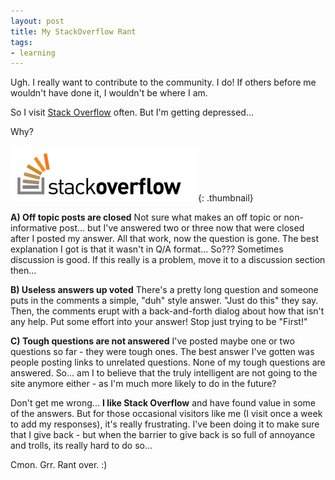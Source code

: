 ```yaml
---
layout: post
title: My StackOverflow Rant
tags:
- learning
---
```

Ugh.  I really want to contribute to the community.  I do!  If others before me wouldn't have done it, I wouldn't be where I am.  

So I visit [Stack Overflow](http://stackoverflow.com) often.  But I'm getting depressed...

Why?

[![stackoverflow-logo](/uploads/2013/stackoverflow-logo-300x89.png)](/uploads/2013/stackoverflow-logo.png){: .thumbnail}

**A) Off topic posts are closed**
Not sure what makes an off topic or non-informative post... but I've answered two or three now that were closed after I posted my answer.  All that work, now the question is gone.  The best explanation I got is that it wasn't in Q/A format... So???  Sometimes discussion is good.  If this really is a problem, move it to a discussion section then...

**B) Useless answers up voted**
There's a pretty long question and someone puts in the comments a simple, "duh" style answer.  "Just do this" they say.  Then, the comments erupt with a back-and-forth dialog about how that isn't any help.  Put some effort into your answer!  Stop just trying to be "First!"

**C) Tough questions are not answered**
I've posted maybe one or two questions so far - they were tough ones.  The best answer I've gotten was people posting links to unrelated questions.  None of my tough questions are answered.  So... am I to believe that the truly intelligent are not going to the site anymore either - as I'm much more likely to do in the future?

Don't get me wrong... **I like Stack Overflow** and have found value in some of the answers.  But for those occasional visitors like me (I visit once a week to add my responses), it's really frustrating.  I've been doing it to make sure that I give back - but when the barrier to give back is so full of annoyance and trolls, its really hard to do so...

Cmon.  Grr.  Rant over. :)
